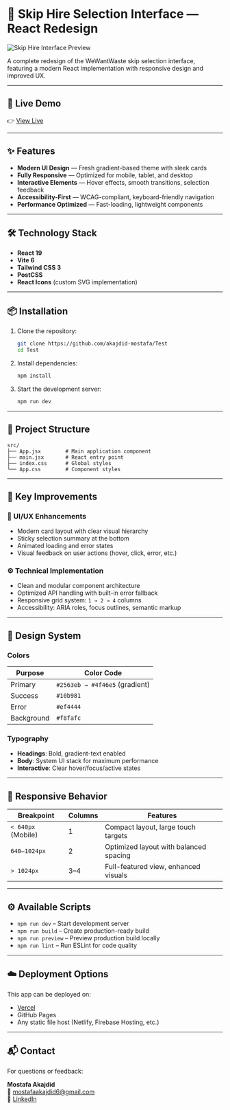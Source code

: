 # 🚛 Skip Hire Selection Interface — React Redesign

![Skip Hire Interface Preview](https://i.ibb.co/dwPMwNB7/Business-Skip-Hire.jpg)

A complete redesign of the WeWantWaste skip selection interface,  
featuring a modern React implementation with responsive design and improved UX.

---

## 🚀 Live Demo

👉 [View Live](https://wewantwastecouk.vercel.app/)

---

## ✨ Features

- **Modern UI Design** — Fresh gradient-based theme with sleek cards  
- **Fully Responsive** — Optimized for mobile, tablet, and desktop  
- **Interactive Elements** — Hover effects, smooth transitions, selection feedback  
- **Accessibility-First** — WCAG-compliant, keyboard-friendly navigation  
- **Performance Optimized** — Fast-loading, lightweight components  

---

## 🛠️ Technology Stack

- **React 19**  
- **Vite 6**  
- **Tailwind CSS 3**  
- **PostCSS**  
- **React Icons** (custom SVG implementation)  

---

## 📦 Installation

1. Clone the repository:

   ```bash
   git clone https://github.com/akajdid-mostafa/Test
   cd Test

2. Install dependencies:
   ```bash
   npm install
   ```

3. Start the development server:
   ```bash
   npm run dev
   ```

---

## 📁 Project Structure

```
src/
├── App.jsx        # Main application component
├── main.jsx       # React entry point
├── index.css      # Global styles
└── App.css        # Component styles
```

---

## 🔧 Key Improvements

### 🧩 UI/UX Enhancements

- Modern card layout with clear visual hierarchy  
- Sticky selection summary at the bottom  
- Animated loading and error states  
- Visual feedback on user actions (hover, click, error, etc.)

### ⚙️ Technical Implementation

- Clean and modular component architecture  
- Optimized API handling with built-in error fallback  
- Responsive grid system: `1 → 2 → 4` columns  
- Accessibility: ARIA roles, focus outlines, semantic markup

---

## 🎨 Design System

### Colors

| Purpose    | Color Code                        |
|------------|-----------------------------------|
| Primary    | `#2563eb → #4f46e5` (gradient)    |
| Success    | `#10b981`                         |
| Error      | `#ef4444`                         |
| Background | `#f8fafc`                         |

### Typography

- **Headings**: Bold, gradient-text enabled  
- **Body**: System UI stack for maximum performance  
- **Interactive**: Clear hover/focus/active states

---

## 📱 Responsive Behavior

| Breakpoint         | Columns | Features                                |
|--------------------|---------|-----------------------------------------|
| `< 640px` (Mobile) | 1       | Compact layout, large touch targets     |
| `640–1024px`       | 2       | Optimized layout with balanced spacing  |
| `> 1024px`         | 3–4     | Full-featured view, enhanced visuals    |

---

## ⚙️ Available Scripts

- `npm run dev` – Start development server  
- `npm run build` – Create production-ready build  
- `npm run preview` – Preview production build locally  
- `npm run lint` – Run ESLint for code quality

---

## ☁️ Deployment Options

This app can be deployed on:

- [Vercel](https://vercel.com)  
- GitHub Pages  
- Any static file host (Netlify, Firebase Hosting, etc.)

---

## 📬 Contact

For questions or feedback:

**Mostafa Akajdid**  
📧 mostafaakajdid6@gmail.com  
🔗 [LinkedIn](https://www.linkedin.com/in/mostafa-akajdid/)
```
